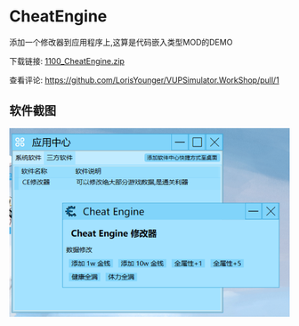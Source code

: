# CheatEngine

添加一个修改器到应用程序上,这算是代码嵌入类型MOD的DEMO

下载链接:  [1100_CheatEngine.zip](1100_CheatEngine.zip)

查看评论: https://github.com/LorisYounger/VUPSimulator.WorkShop/pull/1

## 软件截图

![image-20220812154658561](ReadMe.assets/image-20220812154658561.png)